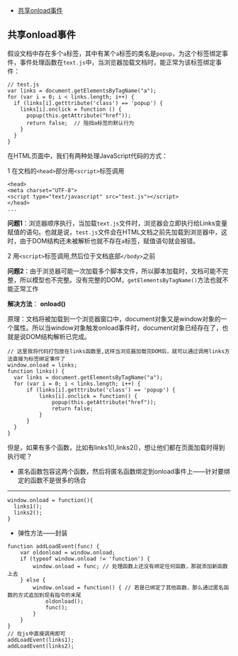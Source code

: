 * [共享onload事件](#onload事件)

## 共享onload事件

假设文档中存在多个`a`标签，其中有某个`a`标签的类名是`popup`，为这个标签绑定事件，事件处理函数在`text.js`中，当浏览器加载文档时，能正常为该标签绑定事件：
```
// test.js
var links = document.getElementsByTagName("a");
for (var i = 0; i < links.length; i++) {
  if (links[i].getttribute('class') == 'popup') {
    links[i].onclick = function () {
      popup(this.getAttribute("href"));
      return false;  // 阻挡a标签的默认行为
    }
  }
}
```

在HTML页面中，我们有两种处理JavaScript代码的方式：

1 在文档的`<head>`部分用`<script>`标签调用

```
<head>
<meta charset="UTF-8">
<script type="text/javascript" src="test.js"></script>
</head>
...
```
**问题1**：浏览器顺序执行，当加载`text.js`文件时，浏览器会立即执行给Links变量赋值的语句。也就是说，`test.js`文件会在HTML文档之前先加载到浏览器中，这时，由于DOM结构还未被解析也就不存在`a`标签，赋值语句就会报错。

2 用`<script>`标签调用,然后位于文档底部`</body>`之前

**问题2**：由于浏览器可能一次加载多个脚本文件，所以脚本加载时，文档可能不完整，所以模型也不完整。没有完整的DOM，`getElementsByTagName()`方法也就不能正常工作

**解决方法**： **onload()**

原理：文档将被加载到一个浏览器窗口中，document对象又是window对象的一个属性。所以当window对象触发onload事件时，document对象已经存在了，也就是说DOM结构解析已完成。
```
// 这里我将代码打包放在links函数里,这样当浏览器加载完DOM后，就可以通过调用links方法直接为标签绑定事件了
window.onload = links; 
function links() {
  var links = document.getElementsByTagName("a");
  for (var i = 0; i < links.length; i++) {
      if (links[i].getttribute('class') == 'popup') {
          links[i].onclick = function() {
              popup(this.getAttribute("href"));
              return false; 
          }
      }
  }
}
```
但是，如果有多个函数，比如有links1(),links2()，想让他们都在页面加载时得到执行呢？

* 匿名函数包容这两个函数，然后将匿名函数绑定到onload事件上——针对要绑定的函数不是很多的场合

****

```
window.onload = function(){
  links1();
  links2();
}
```
* 弹性方法——封装

```
function addLoadEvent(func) {
    var oldonload = window.onload;
    if (typeof window.onload != 'function') {
        window.onload = func; // 处理函数上还没有绑定任何函数，那就添加新函数上去
    } else {
        window.onload = function() { // 若是已绑定了其他函数，那么通过匿名函数的方式追加到现有指令的末尾
            oldonload();
            func();
        }
    }
}
// 在js中直接调用即可
addLoadEvent(links1);
addLoadEvent(links2);
```